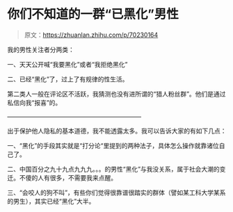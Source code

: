 # 你们不知道的一群“已黑化”男性

> 原文：<https://zhuanlan.zhihu.com/p/70230164>

我的男性关注者分两类：

一、天天公开喊“我要黑化”或者“我拒绝黑化”

二、已经“黑化”了，过上了有规律的性生活。

第二类人一般在评论区不活跃，我猜测也没有进所谓的“猎人粉丝群”。他们是通过私信向我“报喜”的。

——————————————————————

出于保护他人隐私的基本道德，我不能透露太多。我可以告诉大家的有如下几点：

一、“黑化”的手段其实就是“打分论“里提到的两种法子，具体怎么操作就靠诸位自己了。

[](https://zhuanlan.zhihu.com/p/70100765)

二、中国百分之九十九点九九九。。。的男性“黑化”与我没关系，属于社会大潮的变迁。不傻的人有很多，不需要我来点醒。

三、“会咬人的狗不叫”，有些你们觉得很靠谱很踏实的群体（譬如某工科大学某系的男生），其实已经“黑化”大半。